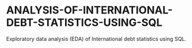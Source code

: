 # ANALYSIS-OF-INTERNATIONAL-DEBT-STATISTICS-USING-SQL
Exploratory data analysis (EDA) of International debt statistics using SQL.
